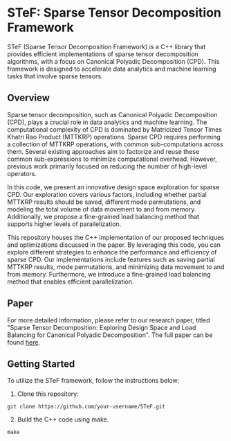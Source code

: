 # STeF: Sparse Tensor Decomposition Framework

STeF (Sparse Tensor Decomposition Framework) is a C++ library that provides efficient implementations of sparse tensor decomposition algorithms, with a focus on Canonical Polyadic Decomposition (CPD). This framework is designed to accelerate data analytics and machine learning tasks that involve sparse tensors.

## Overview

Sparse tensor decomposition, such as Canonical Polyadic Decomposition (CPD), plays a crucial role in data analytics and machine learning. The computational complexity of CPD is dominated by Matricized Tensor Times Khatri Rao Product (MTTKRP) operations. Sparse CPD requires performing a collection of MTTKRP operations, with common sub-computations across them. Several existing approaches aim to factorize and reuse these common sub-expressions to minimize computational overhead. However, previous work primarily focused on reducing the number of high-level operators.

In this code, we present an innovative design space exploration for sparse CPD. Our exploration covers various factors, including whether partial MTTKRP results should be saved, different mode permutations, and modeling the total volume of data movement to and from memory. Additionally, we propose a fine-grained load balancing method that supports higher levels of parallelization.

This repository houses the C++ implementation of our proposed techniques and optimizations discussed in the paper. By leveraging this code, you can explore different strategies to enhance the performance and efficiency of sparse CPD. Our implementations include features such as saving partial MTTKRP results, mode permutations, and minimizing data movement to and from memory. Furthermore, we introduce a fine-grained load balancing method that enables efficient parallelization.

## Paper

For more detailed information, please refer to our research paper, titled "Sparse Tensor Decomposition: Exploring Design Space and Load Balancing for Canonical Polyadic Decomposition". The full paper can be found [here](https://ieeexplore.ieee.org/abstract/document/9820702).

## Getting Started

To utilize the STeF framework, follow the instructions below:

1. Clone this repository:

```git clone https://github.com/your-username/STeF.git```


2. Build the C++ code using make.

``` make ```

